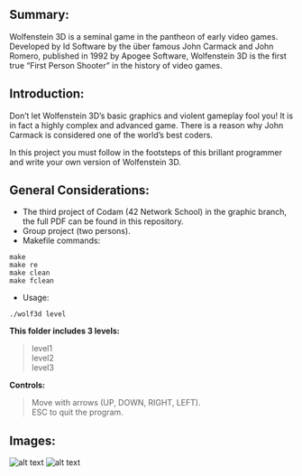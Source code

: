 ## <b> Summary: </b><br>
Wolfenstein 3D is a seminal game in the pantheon of early video games. Developed by
Id Software by the über famous John Carmack and John Romero, published in 1992
by Apogee Software, Wolfenstein 3D is the first true “First Person Shooter” in the
history of video games.

## <b> Introduction: </b><br>
Don’t let Wolfenstein 3D’s basic graphics and violent gameplay fool you! It is in fact a
highly complex and advanced game. There is a reason why John Carmack is considered
one of the world’s best coders.
<p>
In this project you must follow in the footsteps of this brillant programmer and write
your own version of Wolfenstein 3D.

## <b> General Considerations: </b><br>
- The third project of Codam (42 Network School) in the graphic branch, the full PDF can be found in this repository. <br>
- Group project (two persons). <br>
- Makefile commands: 
```
make
make re
make clean
make fclean
```
- Usage: 
```
./wolf3d level
```
<b> This folder includes 3 levels: </b>
> level1 <br>
> level2 <br>
> level3

<b> Controls: </b>
> Move with arrows (UP, DOWN, RIGHT, LEFT). <br>
> ESC to quit the program.<p>

## <b> Images: </b><br>
![alt text](https://i.imgur.com/Do1iiN7.png)
![alt text](https://i.imgur.com/XYZPgbe.png)
